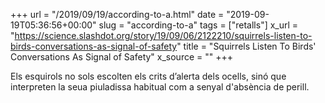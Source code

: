 +++
url = "/2019/09/19/according-to-a.html"
date = "2019-09-19T05:36:56+00:00"
slug = "according-to-a"
tags = ["retalls"]
x_url = "https://science.slashdot.org/story/19/09/06/2122210/squirrels-listen-to-birds-conversations-as-signal-of-safety"
title = "Squirrels Listen To Birds' Conversations As Signal of Safety"
x_source = ""
+++

Els esquirols no sols escolten els crits d’alerta dels ocells, sinó que interpreten la seua piuladissa habitual com a senyal d'absència de perill.
